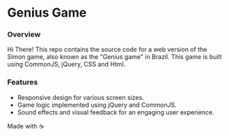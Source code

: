 # Genius Game

### Overview

Hi There! This repo contains the source code for a web version of the Simon game, also known as the "Genius game" in Brazil. This game is built using CommonJS, jQuery, CSS and Html.

### Features

- Responsive design for various screen sizes.
- Game logic implemented using jQuery and CommonJS.
- Sound effects and visual feedback for an engaging user experience.

Made with ☕️
